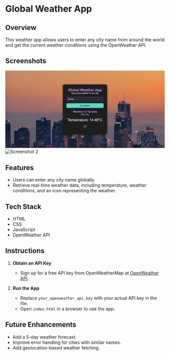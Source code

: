 # Global Weather App

## Overview
This weather app allows users to enter any city name from around the world and get the current weather conditions using the OpenWeather API.

## Screenshots

![Screenshot 1](assets/Screenshot%202024-09-10%20at%201.03.35%20AM.png)
![Screenshot 2](assets/Screenshot%202024-09-10%20at%2012.59.27%20AM.png)


## Features
- Users can enter any city name globally.
- Retrieve real-time weather data, including temperature, weather conditions, and an icon representing the weather.

## Tech Stack
- HTML
- CSS
- JavaScript
- OpenWeather API

## Instructions

1. **Obtain an API Key**
   - Sign up for a free API key from OpenWeatherMap at [OpenWeather API](https://openweathermap.org/api).

2. **Run the App**
   - Replace `your_openweather_api_key` with your actual API key in the file.
   - Open `index.html` in a browser to use the app.

## Future Enhancements
- Add a 5-day weather forecast.
- Improve error handling for cities with similar names.
- Add geolocation-based weather fetching.
